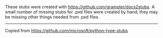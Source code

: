 These stubs were created with https://github.com/gramster/docs2stubs. A small number of missing stubs for 
.pxd files were created by hand; they may be missing other things needed from .pxd files.

---
Copied from https://github.com/microsoft/python-type-stubs
